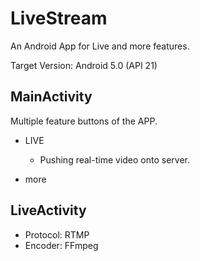 # LiveStream

An Android App for Live and more features.

Target Version: Android 5.0 (API 21)

## MainActivity
Multiple feature buttons of the APP.

- LIVE

	- Pushing real-time video onto server.

- more

## LiveActivity

- Protocol: RTMP
- Encoder: FFmpeg